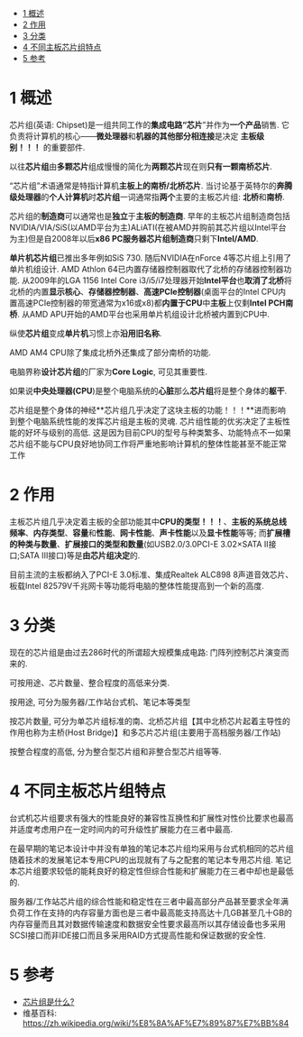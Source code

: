 
<!-- @import "[TOC]" {cmd="toc" depthFrom=1 depthTo=6 orderedList=false} -->

<!-- code_chunk_output -->

* [1 概述](#1-概述)
* [2 作用](#2-作用)
* [3 分类](#3-分类)
* [4 不同主板芯片组特点](#4-不同主板芯片组特点)
* [5 参考](#5-参考)

<!-- /code_chunk_output -->

# 1 概述

芯片组(英语: Chipset)是一组共同工作的**集成电路“芯片**”并作为**一个产品**销售. 它负责将计算机的核心——**微处理器**和**机器的其他部分相连接**是决定 **主板级别！！！** 的重要部件. 

以往**芯片组**由**多颗芯片**组成慢慢的简化为**两颗芯片**现在则**只有一颗南桥芯片**. 

“芯片组”术语通常是特指计算机**主板上的南桥/北桥芯片**. 当讨论基于英特尔的**奔腾级处理器**的**个人计算机**时**芯片组**一词通常指**两个**主要的主板芯片组: **北桥**和**南桥**. 

芯片组的**制造商**可以通常也是**独立**于**主板的制造商**. 早年的主板芯片组制造商包括NVIDIA/VIA/SiS(以AMD平台为主)ALiATI(在被AMD并购前其芯片组以Intel平台为主)但是自2008年以后**x86 PC服务器芯片组制造商**只剩下**Intel/AMD**. 

**单片机芯片组**已推出多年例如SiS 730. 随后NVIDIA在nForce 4等芯片组上引用了单片机组设计. AMD Athlon 64已内置存储器控制器取代了北桥的存储器控制器功能. 从2009年的LGA 1156 Intel Core i3/i5/i7处理器开始**Intel平台**也**取消了北桥**将北桥的内置**显示核心**、**存储器控制器**、**高速PCIe控制器**(桌面平台的Intel CPU内置高速PCIe控制器的带宽通常为x16或x8)都**内置于CPU**中**主板**上仅剩**Intel PCH南桥**. 从AMD APU开始的AMD平台也采用单片机组设计北桥被内置到CPU中. 

纵使**芯片组**变成**单片机**习惯上亦**沿用旧名称**. 

AMD AM4 CPU除了集成北桥外还集成了部分南桥的功能. 

电脑界称**设计芯片组**的厂家为**Core Logic**, 可见其重要性.

如果说**中央处理器(CPU**)是整个电脑系统的**心脏**那么**芯片组**将是整个身体的**躯干**. 

芯片组是整个身体的神经**芯片组几乎决定了这块主板的功能！！！**进而影响到整个电脑系统性能的发挥芯片组是主板的灵魂. 芯片组性能的优劣决定了主板性能的好坏与级别的高低. 这是因为目前CPU的型号与种类繁多、功能特点不一如果芯片组不能与CPU良好地协同工作将严重地影响计算机的整体性能甚至不能正常工作

# 2 作用

主板芯片组几乎决定着主板的全部功能其中**CPU的类型！！！**、**主板的系统总线频率**、**内存类型**、**容量**和**性能**、**网卡性能**、**声卡性能**以及**显卡性能**等等; 而**扩展槽的种类与数量**、**扩展接口的类型和数量**(如USB2.0/3.0PCI-E 3.02×SATA II接口;SATA III接口)等是**由芯片组决定**的. 

目前主流的主板都纳入了PCI-E 3.0标准、集成Realtek ALC898 8声道音效芯片、板载Intel 82579V千兆网卡等功能将电脑的整体性能提高到一个新的高度. 

# 3 分类

现在的芯片组是由过去286时代的所谓超大规模集成电路: 门阵列控制芯片演变而来的. 

可按用途、芯片数量、整合程度的高低来分类. 

按用途, 可分为服务器/工作站台式机、笔记本等类型

按芯片数量, 可分为单芯片组标准的南、北桥芯片组【其中北桥芯片起着主导性的作用也称为主桥(Host Bridge)】和多芯片芯片组(主要用于高档服务器/工作站)

按整合程度的高低, 分为整合型芯片组和非整合型芯片组等等. 

# 4 不同主板芯片组特点

台式机芯片组要求有强大的性能良好的兼容性互换性和扩展性对性价比要求也最高并适度考虑用户在一定时间内的可升级性扩展能力在三者中最高. 

在最早期的笔记本设计中并没有单独的笔记本芯片组均采用与台式机相同的芯片组随着技术的发展笔记本专用CPU的出现就有了与之配套的笔记本专用芯片组. 笔记本芯片组要求较低的能耗良好的稳定性但综合性能和扩展能力在三者中却也是最低的. 

服务器/工作站芯片组的综合性能和稳定性在三者中最高部分产品甚至要求全年满负荷工作在支持的内存容量方面也是三者中最高能支持高达十几GB甚至几十GB的内存容量而且其对数据传输速度和数据安全性要求最高所以其存储设备也多采用SCSI接口而非IDE接口而且多采用RAID方式提高性能和保证数据的安全性. 

# 5 参考

- [芯片组是什么?](https://www.bilibili.com/read/cv225339/)
- 维基百科: https://zh.wikipedia.org/wiki/%E8%8A%AF%E7%89%87%E7%BB%84